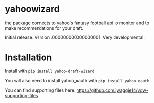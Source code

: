# yahoowizard
the package connects to yahoo's fantasy football api to monitor and to make recommendations for your draft.

Initial release. Version .000000000000000001. Very developmental.

# Installation
Install with ```pip install yahoo-draft-wizard```

You will also need to install yahoo_oauth with ```pip install yahoo_oauth```

You can find supporting files here: https://github.com/jwaggie14/ydw-supporting-files
